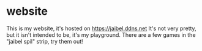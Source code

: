 # website
This is my website, it's hosted on https://jaibel.ddns.net
It's not very pretty, but it isn't intended to be, it's my playground.
There are a few games in the "jaibel spil" strip, try them out!
